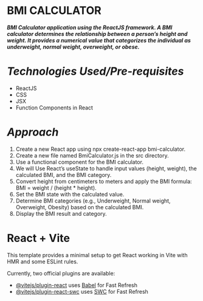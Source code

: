 # **BMI CALCULATOR** 
***BMI Calculator application using the ReactJS framework. A BMI calculator determines the relationship between a person’s height and weight. It provides a numerical value that categorizes the individual as underweight, normal weight, overweight, or obese.***

# *Technologies Used/Pre-requisites*
* ReactJS
* CSS
* JSX
* Function Components in React

# ***Approach***
1. Create a new React app using npx create-react-app bmi-calculator. <br/>
2. Create a new file named BmiCalculator.js in the src directory. <br/>
3. Use a functional component for the BMI calculator. <br/>
4. We will Use React’s useState to handle input values (height, weight), the calculated BMI, and the BMI category. <br/>
5. Convert height from centimeters to meters and apply the BMI formula: BMI = weight / (height * height). <br/>
6. Set the BMI state with the calculated value. <br/>
7. Determine BMI categories (e.g., Underweight, Normal weight, Overweight, Obesity) based on the calculated BMI. <br/>
8. Display the BMI result and category. <br/>










# React + Vite

This template provides a minimal setup to get React working in Vite with HMR and some ESLint rules.

Currently, two official plugins are available:

- [@vitejs/plugin-react](https://github.com/vitejs/vite-plugin-react/blob/main/packages/plugin-react/README.md) uses [Babel](https://babeljs.io/) for Fast Refresh
- [@vitejs/plugin-react-swc](https://github.com/vitejs/vite-plugin-react-swc) uses [SWC](https://swc.rs/) for Fast Refresh
